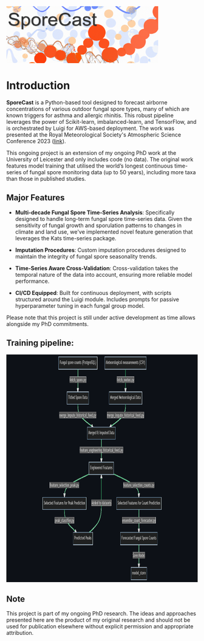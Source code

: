 <img src="https://github.com/anees-hill/sporecast/blob/main/images/spore_cast_logo_v1.png?raw=true" width="400" height="150">

# Introduction
**SporeCast** is a Python-based tool designed to forecast airborne concentrations of various outdoor fungal spore types, many of which are known triggers for asthma and allergic rhinitis. This robust pipeline leverages the power of Scikit-learn, imbalanced-learn, and TensorFlow, and is orchestrated by Luigi for AWS-based deployment. The work was presented at the Royal Meteorological Society's Atmospheric Science Conference 2023 ([link](https://www.atmosphericscienceconference.uk/21-march-2023)).

This ongoing project is an extension of my ongoing PhD work at the University of Leicester and only includes code (no data). The original work features model training that utilised the world’s longest continuous time-series of fungal spore monitoring data (up to 50 years), including more taxa than those in published studies.

## Major Features
- **Multi-decade Fungal Spore Time-Series Analysis**: Specifically designed to handle long-term fungal spore time-series data. Given the sensitivity of fungal growth and sporulation patterns to changes in climate and land use, we've implemented novel feature generation that leverages the Kats time-series package.

- **Imputation Procedures**: Custom imputation procedures designed to maintain the integrity of fungal spore seasonality trends.

- **Time-Series Aware Cross-Validation**: Cross-validation takes the temporal nature of the data into account, ensuring more reliable model performance.

- **CI/CD Equipped**: Built for continuous deployment, with scripts structured around the Luigi module. Includes prompts for passive hyperparameter tuning in each fungal group model.

Please note that this project is still under active development as time allows alongside my PhD commitments.

## Training pipeline:
<img src="https://github.com/anees-hill/sporecast/blob/main/images/sporecast_training_flowchart_v1_dark.png?raw=true" width="1650" height="600">

## Note
This project is part of my ongoing PhD research. The ideas and approaches presented here are the product of my original research and should not be used for publication elsewhere without explicit permission and appropriate attribution.
